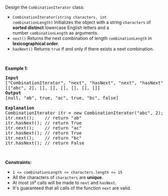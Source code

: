 <div><p>Design the <code>CombinationIterator</code> class:</p>

<ul>
	<li><code>CombinationIterator(string characters, int combinationLength)</code>&nbsp;Initializes the object with&nbsp;a string&nbsp;<code>characters</code>&nbsp;of <strong>sorted distinct</strong> lowercase English letters and a number&nbsp;<code>combinationLength</code> as arguments.</li>
	<li><code>next()</code>&nbsp;Returns the next combination of length <code>combinationLength</code>&nbsp;in <strong>lexicographical order</strong>.</li>
	<li><code>hasNext()</code>&nbsp;Returns <code>true</code>&nbsp;if and only if&nbsp;there exists a next combination.</li>
</ul>

<p>&nbsp;</p>
<p><strong>Example 1:</strong></p>

<pre><strong>Input</strong>
["CombinationIterator", "next", "hasNext", "next", "hasNext", "next", "hasNext"]
[["abc", 2], [], [], [], [], [], []]
<strong>Output</strong>
[null, "ab", true, "ac", true, "bc", false]

<strong>Explanation</strong>
CombinationIterator itr = new CombinationIterator("abc", 2);
itr.next();    // return "ab"
itr.hasNext(); // return True
itr.next();    // return "ac"
itr.hasNext(); // return True
itr.next();    // return "bc"
itr.hasNext(); // return False
</pre>

<p>&nbsp;</p>
<p><strong>Constraints:</strong></p>

<ul>
	<li><code>1 &lt;= combinationLength &lt;=&nbsp;characters.length &lt;= 15</code></li>
	<li>All the characters of <code>characters</code> are <strong>unique</strong>.</li>
	<li>At most <code>10<sup>4</sup></code>&nbsp;calls will be made to <code>next</code> and <code>hasNext</code>.</li>
	<li>It's guaranteed that all&nbsp;calls&nbsp;of the function <code>next</code>&nbsp;are valid.</li>
</ul>
</div>
